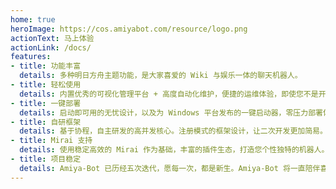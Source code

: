 ```yaml
---
home: true
heroImage: https://cos.amiyabot.com/resource/logo.png
actionText: 马上体验
actionLink: /docs/
features:
- title: 功能丰富
  details: 多种明日方舟主题功能，是大家喜爱的 Wiki 与娱乐一体的聊天机器人。
- title: 轻松使用
  details: 内置优秀的可视化管理平台 + 高度自动化维护，便捷的运维体验，即使您不是开发人员，也可以轻松上手。
- title: 一键部署
  details: 启动即可用的无忧设计，以及为 Windows 平台发布的一键启动器，零压力部署体验。
- title: 自研框架
  details: 基于协程，自主研发的高并发核心。注册模式的框架设计，让二次开发更加简易。
- title: Mirai 支持
  details: 使用稳定高效的 Mirai 作为基础，丰富的插件生态，打造您个性独特的机器人。
- title: 项目稳定
  details: Amiya-Bot 已历经五次迭代，愿每一次，都是新生。Amiya-Bot 将一直陪伴喜爱《明日方舟》的您。
---
```

